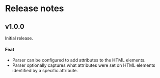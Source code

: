 # Release notes

## v1.0.0

Initial release.

#### Feat

- Parser can be configured to add attributes to the HTML elements.
- Parser optionally captures what attributes were set on HTML elements
  identified by a specific attribute.
